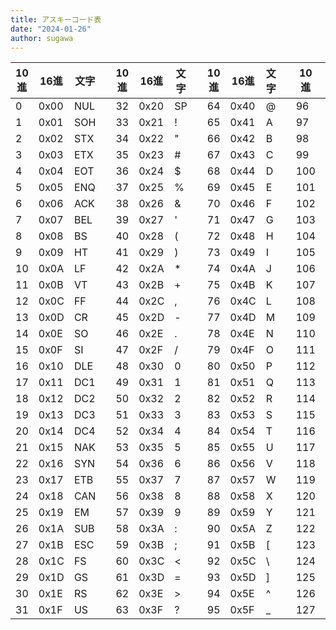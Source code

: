 ```yaml
---
title: アスキーコード表
date: "2024-01-26"
author: sugawa
---
```


|10進|16進|文字||10進|16進|文字||10進|16進|文字||10進|16進|文字|
|---|---|---|---|---|---|---|---|---|---|---|---|---|---|---|
|0|0x00|NUL||32|0x20|SP||64|0x40|@||96|0x60|`|
|1|0x01|SOH||33|0x21|!||65|0x41|A||97|0x61|a|
|2|0x02|STX||34|0x22|"||66|0x42|B||98|0x62|b|
|3|0x03|ETX||35|0x23|#||67|0x43|C||99|0x63|c|
|4|0x04|EOT||36|0x24|$||68|0x44|D||100|0x64|d|
|5|0x05|ENQ||37|0x25|%||69|0x45|E||101|0x65|e|
|6|0x06|ACK||38|0x26|&||70|0x46|F||102|0x66|f|
|7|0x07|BEL||39|0x27|'||71|0x47|G||103|0x67|g|
|8|0x08|BS||40|0x28|(||72|0x48|H||104|0x68|h|
|9|0x09|HT||41|0x29|)||73|0x49|I||105|0x69|i|
|10|0x0A|LF||42|0x2A|*||74|0x4A|J||106|0x6A|j|
|11|0x0B|VT||43|0x2B|+||75|0x4B|K||107|0x6B|k|
|12|0x0C|FF||44|0x2C|,||76|0x4C|L||108|0x6C|l|
|13|0x0D|CR||45|0x2D|-||77|0x4D|M||109|0x6D|m|
|14|0x0E|SO||46|0x2E|.||78|0x4E|N||110|0x6E|n|
|15|0x0F|SI||47|0x2F|/||79|0x4F|O||111|0x6F|o|
|16|0x10|DLE||48|0x30|0||80|0x50|P||112|0x70|p|
|17|0x11|DC1||49|0x31|1||81|0x51|Q||113|0x71|q|
|18|0x12|DC2||50|0x32|2||82|0x52|R||114|0x72|r|
|19|0x13|DC3||51|0x33|3||83|0x53|S||115|0x73|s|
|20|0x14|DC4||52|0x34|4||84|0x54|T||116|0x74|t|
|21|0x15|NAK||53|0x35|5||85|0x55|U||117|0x75|u|
|22|0x16|SYN||54|0x36|6||86|0x56|V||118|0x76|v|
|23|0x17|ETB||55|0x37|7||87|0x57|W||119|0x77|w|
|24|0x18|CAN||56|0x38|8||88|0x58|X||120|0x78|x|
|25|0x19|EM||57|0x39|9||89|0x59|Y||121|0x79|y|
|26|0x1A|SUB||58|0x3A|:||90|0x5A|Z||122|0x7A|z|
|27|0x1B|ESC||59|0x3B|;||91|0x5B|[||123|0x7B|{|
|28|0x1C|FS||60|0x3C|<||92|0x5C|\\ ||124|0x7C|\||
|29|0x1D|GS||61|0x3D|=||93|0x5D|]||125|0x7D|}|
|30|0x1E|RS||62|0x3E|>||94|0x5E|^||126|0x7E|~|
|31|0x1F|US||63|0x3F|?||95|0x5F|_||127|0x7F|DEL|
